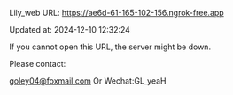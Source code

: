 Lily_web URL: https://ae6d-61-165-102-156.ngrok-free.app

Updated at: 2024-12-10 12:32:24

If you cannot open this URL, the server might be down.

Please contact: 

goley04@foxmail.com Or Wechat:GL_yeaH